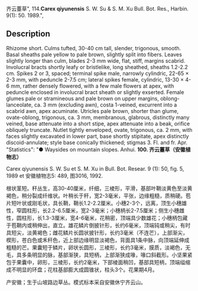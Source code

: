 齐云薹草",
114.**Carex qiyunensis** S. W. Su & S. M. Xu Bull. Bot. Res., Harbin. 9(1): 50. 1989.",

## Description
Rhizome short. Culms tufted, 30-40 cm tall, slender, trigonous, smooth. Basal sheaths pale yellow to pale brown, slightly split into fibers. Leaves slightly longer than culm, blades 2-3 mm wide, flat, stiff, margins scabrid. Involucral bracts shortly leafy or bristlelike, long sheathed, sheaths 1.2-2.2 cm. Spikes 2 or 3, spaced; terminal spike male, narrowly cylindric, 22-65 × 2-3 mm, with peduncle 2-7.5 cm; lateral spikes female, cylindric, 13-30 × 4-6 mm, rather densely flowered, with a few male flowers at apex, with peduncle enclosed in involucral bract sheath or slightly exserted. Female glumes pale or stramineous and pale brown on upper margins, oblong-lanceolate, ca. 3 mm (excluding awn), costa 1-veined, excurrent into a scabrid awn, apex acuminate. Utricles pale brown, shorter than glume, ovate-oblong, trigonous, ca. 3 mm, membranous, glabrous, distinctly many veined, base attenuate into a short stipe, apex attenuate into a beak, orifice obliquely truncate. Nutlet tightly enveloped, ovate, trigonous, ca. 2 mm, with faces slightly excavated in lower part, base shortly stipitate, apex distinctly discoid-annulate; style base conically thickened; stigmas 3. Fl. and fr. Apr.
  "Statistics": "● Waysides on mountain slopes. Anhui.
**100. 齐云薹草（安徽植物志）**

Carex qiyunensis S. W. Su et S. M. Xu in Bull. Bot. Resear. 9 (1): 50, fig. 5, 1989 et 安徽植物志5: 489, 图3016, 1992.

根状茎短。秆丛生，高30-40厘米，纤细，三棱形，平滑，基部叶鞘淡黄色至淡黄褐色，稍分裂成纤维状。叶稍长于秆，宽2-3毫米，平张，边缘粗糙，质稍硬。苞片短叶状或刚毛状，具长鞘，鞘长1.2-2.2厘米。小穗2-3个，远离，顶生小穗雄性，窄圆柱形，长2.2-6.5厘米，宽2-3毫米；小穗柄长2-7.5厘米；侧生小穗雌性，圆柱形，长1.3-3厘米，宽4-6毫米，花稍密，顶端具少数雄花；小穗柄包藏于苞鞘内或稍伸出，直立。雄花鳞片倒披针形，长约6毫米，顶端钝或稍尖，有时具短尖，淡黄褐色；雌花鳞片长圆状披针形，长约3毫米（不连芒），上部渐尖，楔形，苍白色或禾秆色，近上部边缘明显淡褐色，背面具1条中脉，向顶端延伸成粗糙的芒。果囊短于鳞片，卵状长圆形，三棱形，长约3毫米，膜质，淡褐色，无毛，具多条明显的脉，基部渐狭，具短柄，上部渐狭成喙，喙口斜截形。小坚果紧包于果囊中，卵形，三棱形，长约2毫米，下部棱面稍凹，基部具短柄，顶端缢缩成不明显的环盘；花柱基部膨大成圆锥状，柱头3个。花果期4月。

产安徽；生于山坡路边草丛。模式标本采自安徽休宁齐云山。
